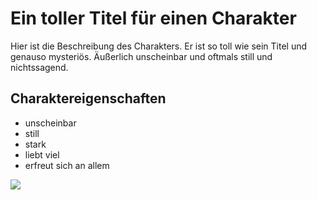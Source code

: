 # Ein toller Titel für einen Charakter
Hier ist die Beschreibung des Charakters. Er ist so toll wie sein Titel und genauso mysteriös. Äußerlich unscheinbar und oftmals still und nichtssagend.
## Charaktereigenschaften
* unscheinbar
* still
* stark
* liebt viel
* erfreut sich an allem

<img src="https://en.wikipedia.org/wiki/Where%27s_Wally%3F#/media/File:MartinHandfordWally&Friends.PNG" />